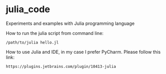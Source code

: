 # julia_code
Experiments and examples with Julia programming language

How to run the julia script from command line:

``/path/to/julia hello.jl``

How to use Julia and IDE, in my case I prefer PyCharm.
Please follow this link:

``https://plugins.jetbrains.com/plugin/10413-julia``

